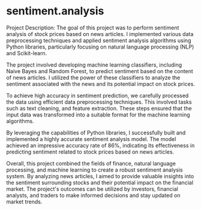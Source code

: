 # sentiment.analysis
Project Description:
The goal of this project was to perform sentiment analysis of stock prices based on news articles. I implemented various data preprocessing techniques and applied sentiment analysis algorithms using Python libraries, particularly focusing on natural language processing (NLP) and Scikit-learn.

The project involved developing machine learning classifiers, including Naive Bayes and Random Forest, to predict sentiment based on the content of news articles. I utilized the power of these classifiers to analyze the sentiment associated with the news and its potential impact on stock prices.

To achieve high accuracy in sentiment prediction, we carefully processed the data using efficient data preprocessing techniques. This involved tasks such as text cleaning, and feature extraction. These steps ensured that the input data was transformed into a suitable format for the machine learning algorithms.

By leveraging the capabilities of Python libraries, I successfully built and implemented a highly accurate sentiment analysis model. The model achieved an impressive accuracy rate of 86%, indicating its effectiveness in predicting sentiment related to stock prices based on news articles.

Overall, this project combined the fields of finance, natural language processing, and machine learning to create a robust sentiment analysis system. By analyzing news articles, I aimed to provide valuable insights into the sentiment surrounding stocks and their potential impact on the financial market. The project's outcomes can be utilized by investors, financial analysts, and traders to make informed decisions and stay updated on market trends.
